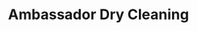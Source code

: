 ---
title: "Ambassador Dry Cleaning"
url: /limerick/ambassador-dry-cleaning-topaz-service-station-st-nessans-road/
shop: laundry
---